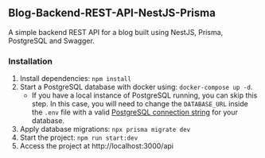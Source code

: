 ## Blog-Backend-REST-API-NestJS-Prisma

A simple backend REST API for a blog built using NestJS, Prisma, PostgreSQL and Swagger.

### Installation

1. Install dependencies: `npm install`
2. Start a PostgreSQL database with docker using: `docker-compose up -d`.
    - If you have a local instance of PostgreSQL running, you can skip this step. In this case, you will need to change the `DATABASE_URL` inside the `.env` file with a valid [PostgreSQL connection string](https://www.prisma.io/docs/concepts/database-connectors/postgresql#connection-details) for your database.
3. Apply database migrations: `npx prisma migrate dev`
4. Start the project:  `npm run start:dev`
5. Access the project at http://localhost:3000/api
